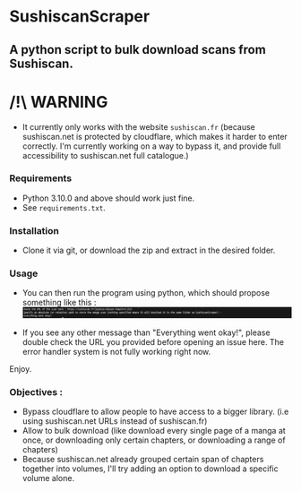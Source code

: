 # SushiscanScraper
## A python script to bulk download scans from Sushiscan.


# /!\ WARNING

- It currently only works with the website `sushiscan.fr` (because sushiscan.net is protected by cloudflare, which makes it harder to enter correctly. I'm currently working on a way to bypass it, and provide full accessibility to sushiscan.net full catalogue.)

### Requirements 
- Python 3.10.0 and above should work just fine.
- See `requirements.txt`.
### Installation

- Clone it via git, or download the zip and extract in the desired folder. 

### Usage

- You can then run the program using python, which should propose something like this : 
![scraperexample](./examples/scraper.png)

- If you see any other message than "Everything went okay!", please double check the URL you provided before opening an issue here. The error handler system is not fully working right now.

Enjoy.

### Objectives :

- Bypass cloudflare to allow people to have access to a bigger library. (i.e using sushiscan.net URLs instead of sushiscan.fr)
- Allow to bulk download (like download every single page of a manga at once, or downloading only certain chapters, or downloading a range of chapters)
- Because sushiscan.net already grouped certain span of chapters together into volumes, I'll try adding an option to download a specific volume alone.